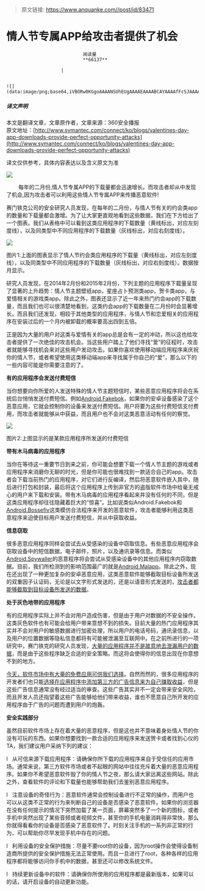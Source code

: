 > 原文链接: https://www.anquanke.com//post/id/83471 


# 情人节专属APP给攻击者提供了机会


                                阅读量   
                                **66137**
                            
                        |
                        
                                                                                                                                    ![](data:image/png;base64,iVBORw0KGgoAAAANSUhEUgAAAAEAAAABCAYAAAAfFcSJAAAAAXNSR0IArs4c6QAAAARnQU1BAACxjwv8YQUAAAAJcEhZcwAADsQAAA7EAZUrDhsAAAANSURBVBhXYzh8+PB/AAffA0nNPuCLAAAAAElFTkSuQmCC)
                                                                                            



##### 译文声明

本文是翻译文章，文章原作者，文章来源：360安全播报
                                <br>原文地址：[http://www.symantec.com/connect/ko/blogs/valentines-day-app-downloads-provide-perfect-opportunity-attacks](http://www.symantec.com/connect/ko/blogs/valentines-day-app-downloads-provide-perfect-opportunity-attacks)

译文仅供参考，具体内容表达以及含义原文为准

[![](https://p0.ssl.qhimg.com/t01fe2455914a770be1.png)](https://p0.ssl.qhimg.com/t01fe2455914a770be1.png)

        每年的二月份,情人节专属APP的下载量都会迅速增长。而攻击者却从中发现了机会,因为攻击者可以利用这些情人节专属APP来传播恶意软件!

赛门铁克公司的安全研究人员发现，在每年的二月份，与情人节有关的约会类app的数量和下载量都会激增。为了让大家更直观地看到这些数据，我们在下方给出了一个图表。我们从表格中可以看到这类应用程序的下载数量（黄线标出，对应左刻度线），以及同类型中不同应用程序的下载数量（灰线标出，对应右刻度线）。

[![](https://p0.ssl.qhimg.com/t01a9c2d278d09111fb.png)](https://p0.ssl.qhimg.com/t01a9c2d278d09111fb.png)

图片1:上面的图表显示了情人节约会类应用程序的下载量（黄线标出，对应左刻度线），以及同类型中不同应用程序的下载数量（灰线标出，对应右刻度线）。数据按月显示。

研究人员发现，在2014年2月份和2015年2月份，下列主题的应用程序下载量呈现了显著的上升趋势：情人节主题壁纸app，星座占卜预测类app，贺卡类app，与爱情相关的游戏类app。除此之外，图表还显示了近一年来热门约会app的下载数量，而且我们也可以很清楚地看到，这类约会app的下载数量在二月份时会显著增长。而且我们还发现，相较于其他类型的应用程序，与情人节和恋爱相关的应用程序在安装过后的一个月内被卸载的概率要高出四到五倍。

正是因为大量的用户对这类与爱情有关的app总是会有一定的冲动，所以这也给攻击者提供了一次绝佳的攻击机会。当这些用户踏上了他们寻找“爱”的征程时，攻击者就能够寻找机会来对这些用户发动攻击。如果你喜欢使用移动端应用程序来庆祝你的情人节，或者希望使用这类移动端app来寻找属于你自己的“爱”，那么以下的一些内容可能是你需要注意的了。

**有的应用程序会发送付费短信**

当你想要向你所爱的人发送特殊的情人节主题短信时，某些恶意应用程序将会在系统后台悄悄发送付费短信。例如[Android.Fakebok](http://www.symantec.com/security_response/writeup.jsp?docid=2014-021115-5153-99)，如果你的安卓设备感染了这个恶意应用，它就会控制你的设备来发送付费短信。用户将要为这些付费短信支付费用，而攻击者就能够从中获益，而且用户也不会对这类恶意活动有任何的察觉。

[![](https://p0.ssl.qhimg.com/t01bf9faf1accda3827.png)](https://p0.ssl.qhimg.com/t01bf9faf1accda3827.png)

图片2:上图显示的是某款应用程序所发送的付费短信

**带有木马病毒的应用程序**

当你在等待这一重要节日到来之前，你可能会想要下载一个情人节主题的游戏或者应用程序来消磨你无聊的时光，但是你可能也很难找到一款适合自己的app。攻击者会下载当前热门的应用程序，对它们进行反编译，然后将恶意软件嵌入其中，随后进行打包和封装，最后将这个应用程序上传到非官方的盗版软件市场中给毫无戒心的用户来下载和安装。带有木马病毒的应用程序看起来并没有任何的不同，但是这类应用程序却往往隐藏着巨大的“惊喜”。比如说类似Android.Fakebok和[Android.Bossefiv](http://www.symantec.com/security_response/writeup.jsp?docid=2015-061520-4322-99)这类模仿合法程序来开发的恶意软件，攻击者能够利用这类恶意程序来迫使目标用户发送付费短信，并从中获取收益。

**信息窃取**

很多恶意应用程序同样会尝试去从受感染的设备中窃取信息。有些恶意应用程序会窃取设备中的短信数据，电子邮件，照片，以及通讯录等信息。而类似[Android.Spywaller](http://www.symantec.com/security_response/writeup.jsp?docid=2015-121807-0203-99)的恶意程序将会尝试从受感染设备中的其他应用程序内窃取数据。目前，我们所检测到的影响范围最广的就是[Android.Malapp](http://www.symantec.com/security_response/writeup.jsp?docid=2013-073014-3354-99)。除此之外，现在还出现了一种更加复杂的安卓恶意应用，这类恶意软件能够截取目标设备所发送的双重因子认证码，无论是以文字形式发送的，还是以语音形式发送的，[攻击者都能够截取到目标设备所发送的数据](http://www.symantec.com/connect/blogs/androidbankosy-all-ears-voice-call-based-2fa)。

**处于灰色地带的应用程序**

有的应用程序实际上并不会对用户造成伤害，但是由于用户对数据的不安全操作，这类灰色软件也有可能会给用户带来意想不到的损失。目前大量的热门应用程序其实并不会对用户的敏感数据进行加密处理，所以用户的电话号码，通讯录信息，以及用户的位置数据等隐私信息都将有可能被泄漏至互联网中。在之前所进行的一项研究中，赛门铁克的研究人员发现，[大量的应用程序并不是故意地去泄漏用户的数据](http://www.symantec.com/connect/blogs/how-safe-your-quantified-self-tracking-monitoring-and-wearable-tech)，而是由于这些程序缺乏合适的安全策略。而这将会使得你的信息出现在你意想不到的地方。

[今天，软件市场中有大量的免费应用可供我们选择](http://flurrymobile.tumblr.com/post/115189750715/the-history-of-app-pricing-and-why-most-apps-are)。自然而然的，很多应用程序的开发者们也只能[选择在应用程序中添加第三方的广告信息来为自己赚取收益](http://www.symantec.com/connect/blogs/grayware-casting-shadow-over-mobile-software-marketplace)，但是这些广告信息通常没有经过适当的审查。这些广告其实并不一定会带来安全风险，而且开发人员还指望着这些广告能够给他们带来收益，谁也不愿意自己所开发的应用程序由于广告的问题而遭到用户的炮轰。

**安全实践部分**

虽然目前软件市场上存在着大量的恶意程序，但是这也并不意味着身处情人节的你没有可玩的东西。如果你想要找到一款合适的应用程序来发送贺卡或者找到心仪的TA，我们建议用户采纳下列的建议：

l   从可信来源下载应用程序：请确保你所下载的应用程序来自于受信任的应用市场。通常来说，第三方软件市场或者不起眼的网站中往往充斥着大量的恶意应用程序。如果你不希望恶意软件毁了你的情人节之夜，那么请大家远离这些网站。除此之外，查看软件的评论和下载量也能够帮助我们去鉴别恶意应用程序。

l   注意设备的奇怪行为：恶意软件通常会控制设备进行不正常的操作，而用户也可以从这类不正常的行为来判断自己的设备是否感染了恶意软件。如果你的浏览器在没有任何提示的情况下突然加载了某一页面，屏幕突然多了一个新的图标，或者手机中突然出现了某些音频或者视频文件，甚至你的手机电量消耗得非常快，那么你就得看看你的设备是否感染了恶意软件了。时刻关注手机的一系列非正常的行为，可以帮助你尽早发现手机中存在的问题。

l   利用设备的安全保护措施：尽量不要root你的设备，因为root操作会使得设备制造商所提供的安全保护措施无法正常使用。而且一旦进行了root，各种各样的应用程序都将能够访问你手机中的数据，甚至还可以修改系统文件。

l   持续更新设备中的软件：请确保你所使用的应用程序都是最新版本，如果可以的话，请开启设备的自动更新功能。
